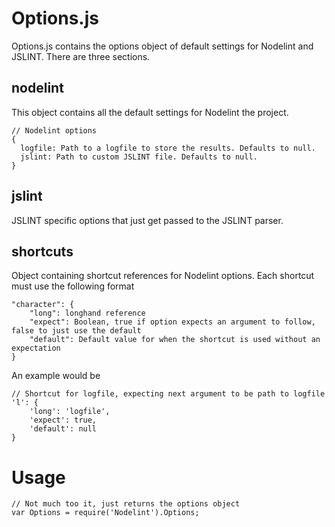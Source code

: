 Options.js
==========

Options.js contains the options object of default settings for Nodelint and JSLINT. There are three sections.



nodelint
--------

This object contains all the default settings for Nodelint the project.

	// Nodelint options
	{
	  logfile: Path to a logfile to store the results. Defaults to null.
	  jslint: Path to custom JSLINT file. Defaults to null.
	}


jslint
------

JSLINT specific options that just get passed to the JSLINT parser.



shortcuts
----------

Object containing shortcut references for Nodelint options. Each shortcut must use the following format

	"character": {
		"long": longhand reference
		"expect": Boolean, true if option expects an argument to follow, false to just use the default
		"default": Default value for when the shortcut is used without an expectation
	}

An example would be

	// Shortcut for logfile, expecting next argument to be path to logfile
	'l': {
		'long': 'logfile',
		'expect': true,
		'default': null
	}



Usage
=====

	// Not much too it, just returns the options object
	var Options = require('Nodelint').Options;
